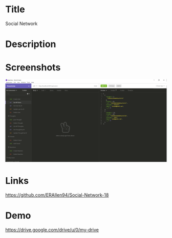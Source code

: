 # Title
Social Network
# Description


# Screenshots

![alt text](./social-network.PNG)















# Links
https://github.com/ERAllen94/Social-Network-18

# Demo

https://drive.google.com/drive/u/0/my-drive